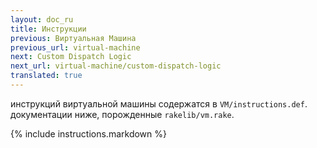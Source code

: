 ```yaml
---
layout: doc_ru
title: Инструкции
previous: Виртуальная Машина
previous_url: virtual-machine
next: Custom Dispatch Logic
next_url: virtual-machine/custom-dispatch-logic
translated: true
---
```


инструкций виртуальной машины содержатся в `VM/instructions.def`.
документации ниже, порожденные `rakelib/vm.rake`.

{% include instructions.markdown %}
